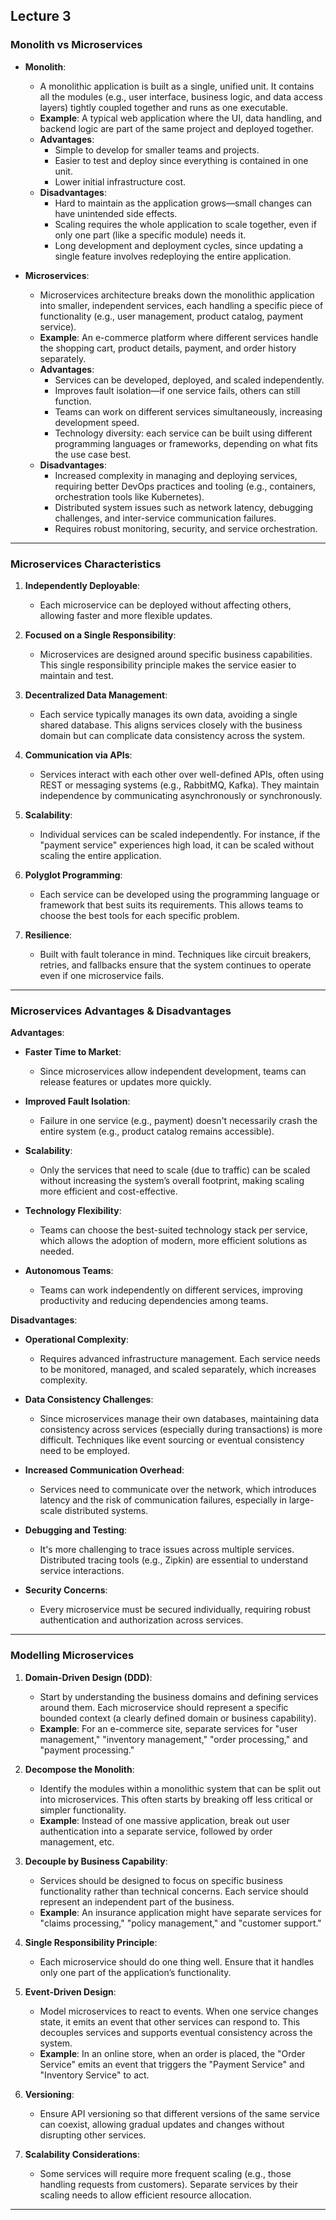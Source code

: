 ## Lecture 3
### Monolith vs Microservices

- **Monolith**:
  - A monolithic application is built as a single, unified unit. It contains all the modules (e.g., user interface, business logic, and data access layers) tightly coupled together and runs as one executable.
  - **Example**: A typical web application where the UI, data handling, and backend logic are part of the same project and deployed together.
  - **Advantages**:
    - Simple to develop for smaller teams and projects.
    - Easier to test and deploy since everything is contained in one unit.
    - Lower initial infrastructure cost.
  - **Disadvantages**:
    - Hard to maintain as the application grows—small changes can have unintended side effects.
    - Scaling requires the whole application to scale together, even if only one part (like a specific module) needs it.
    - Long development and deployment cycles, since updating a single feature involves redeploying the entire application.

- **Microservices**:
  - Microservices architecture breaks down the monolithic application into smaller, independent services, each handling a specific piece of functionality (e.g., user management, product catalog, payment service).
  - **Example**: An e-commerce platform where different services handle the shopping cart, product details, payment, and order history separately.
  - **Advantages**:
    - Services can be developed, deployed, and scaled independently.
    - Improves fault isolation—if one service fails, others can still function.
    - Teams can work on different services simultaneously, increasing development speed.
    - Technology diversity: each service can be built using different programming languages or frameworks, depending on what fits the use case best.
  - **Disadvantages**:
    - Increased complexity in managing and deploying services, requiring better DevOps practices and tooling (e.g., containers, orchestration tools like Kubernetes).
    - Distributed system issues such as network latency, debugging challenges, and inter-service communication failures.
    - Requires robust monitoring, security, and service orchestration.

---

### Microservices Characteristics

1. **Independently Deployable**:
   - Each microservice can be deployed without affecting others, allowing faster and more flexible updates.
   
2. **Focused on a Single Responsibility**:
   - Microservices are designed around specific business capabilities. This single responsibility principle makes the service easier to maintain and test.

3. **Decentralized Data Management**:
   - Each service typically manages its own data, avoiding a single shared database. This aligns services closely with the business domain but can complicate data consistency across the system.

4. **Communication via APIs**:
   - Services interact with each other over well-defined APIs, often using REST or messaging systems (e.g., RabbitMQ, Kafka). They maintain independence by communicating asynchronously or synchronously.

5. **Scalability**:
   - Individual services can be scaled independently. For instance, if the "payment service" experiences high load, it can be scaled without scaling the entire application.

6. **Polyglot Programming**:
   - Each service can be developed using the programming language or framework that best suits its requirements. This allows teams to choose the best tools for each specific problem.

7. **Resilience**:
   - Built with fault tolerance in mind. Techniques like circuit breakers, retries, and fallbacks ensure that the system continues to operate even if one microservice fails.

---

### Microservices Advantages & Disadvantages

**Advantages**:

- **Faster Time to Market**:
  - Since microservices allow independent development, teams can release features or updates more quickly.

- **Improved Fault Isolation**:
  - Failure in one service (e.g., payment) doesn't necessarily crash the entire system (e.g., product catalog remains accessible).

- **Scalability**:
  - Only the services that need to scale (due to traffic) can be scaled without increasing the system’s overall footprint, making scaling more efficient and cost-effective.

- **Technology Flexibility**:
  - Teams can choose the best-suited technology stack per service, which allows the adoption of modern, more efficient solutions as needed.

- **Autonomous Teams**:
  - Teams can work independently on different services, improving productivity and reducing dependencies among teams.

**Disadvantages**:

- **Operational Complexity**:
  - Requires advanced infrastructure management. Each service needs to be monitored, managed, and scaled separately, which increases complexity.

- **Data Consistency Challenges**:
  - Since microservices manage their own databases, maintaining data consistency across services (especially during transactions) is more difficult. Techniques like event sourcing or eventual consistency need to be employed.

- **Increased Communication Overhead**:
  - Services need to communicate over the network, which introduces latency and the risk of communication failures, especially in large-scale distributed systems.

- **Debugging and Testing**:
  - It's more challenging to trace issues across multiple services. Distributed tracing tools (e.g., Zipkin) are essential to understand service interactions.

- **Security Concerns**:
  - Every microservice must be secured individually, requiring robust authentication and authorization across services.

---

### Modelling Microservices

1. **Domain-Driven Design (DDD)**:
   - Start by understanding the business domains and defining services around them. Each microservice should represent a specific bounded context (a clearly defined domain or business capability).
   - **Example**: For an e-commerce site, separate services for "user management," "inventory management," "order processing," and "payment processing."

2. **Decompose the Monolith**:
   - Identify the modules within a monolithic system that can be split out into microservices. This often starts by breaking off less critical or simpler functionality.
   - **Example**: Instead of one massive application, break out user authentication into a separate service, followed by order management, etc.

3. **Decouple by Business Capability**:
   - Services should be designed to focus on specific business functionality rather than technical concerns. Each service should represent an independent part of the business.
   - **Example**: An insurance application might have separate services for "claims processing," "policy management," and "customer support."

4. **Single Responsibility Principle**:
   - Each microservice should do one thing well. Ensure that it handles only one part of the application’s functionality.

5. **Event-Driven Design**:
   - Model microservices to react to events. When one service changes state, it emits an event that other services can respond to. This decouples services and supports eventual consistency across the system.
   - **Example**: In an online store, when an order is placed, the "Order Service" emits an event that triggers the "Payment Service" and "Inventory Service" to act.

6. **Versioning**:
   - Ensure API versioning so that different versions of the same service can coexist, allowing gradual updates and changes without disrupting other services.

7. **Scalability Considerations**:
   - Some services will require more frequent scaling (e.g., those handling requests from customers). Separate services by their scaling needs to allow efficient resource allocation.

 ***
